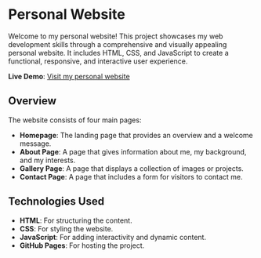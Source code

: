 # Personal Website

Welcome to my personal website! This project showcases my web development skills through a comprehensive and visually appealing personal website. It includes HTML, CSS, and JavaScript to create a functional, responsive, and interactive user experience.

**Live Demo**: [Visit my personal website](https://razan9121.github.io/personalWeb/index.html)

## Overview

The website consists of four main pages:
- **Homepage**: The landing page that provides an overview and a welcome message.
- **About Page**: A page that gives information about me, my background, and my interests.
- **Gallery Page**: A page that displays a collection of images or projects.
- **Contact Page**: A page that includes a form for visitors to contact me.

## Technologies Used

- **HTML**: For structuring the content.
- **CSS**: For styling the website.
- **JavaScript**: For adding interactivity and dynamic content.
- **GitHub Pages**: For hosting the project.

